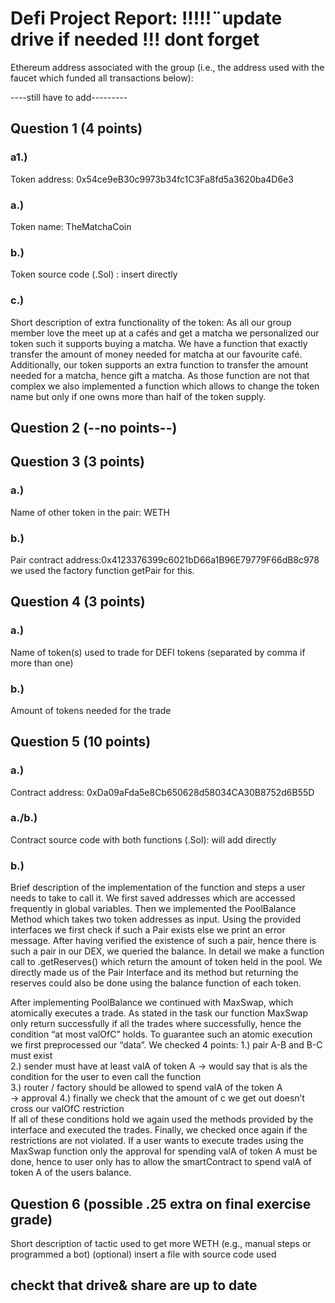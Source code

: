 # Defi Project Report: !!!!!¨update drive if needed !!! dont forget 

Ethereum address associated with the group (i.e., the address used with the faucet which funded all transactions below):

----still have to add---------

## Question 1 (4 points)
### a1.) 
Token address: 0x54ce9eB30c9973b34fc1C3Fa8fd5a3620ba4D6e3
### a.) 
Token name: TheMatchaCoin
### b.) 
Token source code (.Sol) : insert directly
### c.) 
Short description of extra functionality of the token:
	As all our group member love the meet up at a cafés and get a matcha we personalized our token such it supports buying a matcha. We have a function that exactly transfer the amount of money needed for matcha at our favourite café. Additionally, our token supports an extra function to transfer the amount needed for a matcha, hence gift a matcha. As those function are not that complex we also implemented a function which allows to change the token name but only if one owns more than half of the token supply.

## Question 2 (--no points--)

## Question 3 (3 points)

### a.) 
Name of other token in the pair: WETH

### b.) 
Pair contract address:0x4123376399c6021bD66a1B96E79779F66dB8c978 we used the factory function getPair for this.

## Question 4 (3 points)

### a.) 
Name of token(s) used to trade for DEFI tokens (separated by comma if more than one)
### b.) 
Amount of tokens needed for the trade

## Question 5 (10 points)

### a.)
Contract address: 0xDa09aFda5e8Cb650628d58034CA30B8752d6B55D
### a./b.) 
Contract source code with both functions (.Sol): will add directly 
### b.) 
Brief description of the implementation of the function and steps a user needs to take to call it.
We first saved addresses which are accessed frequently in global variables. Then we implemented the PoolBalance Method which takes two token addresses as input. Using the provided interfaces we first check if such a Pair exists else we print an error message. After having verified the existence of such a pair, hence there is such a pair in our DEX, we queried the balance. In detail we make a function call to .getReserves() which return the amount of token held in the pool. We directly made us of the Pair Interface and its method but returning the reserves could also be done using the balance function of each token.

After implementing PoolBalance we continued with MaxSwap, which atomically executes a trade. As stated in the task our function MaxSwap only return successfully if all the trades where successfully, hence the condition “at most valOfC” holds.
To guarantee such an atomic execution we first preprocessed our “data”. We checked 4 points:
  1.) pair A-B and B-C must exist  
2.) sender must have at least valA of token A -> would say that is als the condition for the user to even call the function  
3.) router / factory should be allowed to spend valA of the token A  
-> approval
4.) finally we check that the amount of c we get out doesn’t cross our valOfC restriction  
If all of these conditions hold we again used the methods provided by the interface and executed the trades. Finally, we checked once again if the restrictions are not violated.
If a user wants to execute trades using the MaxSwap function only the approval for spending valA of token A must be done, hence to user only has to allow the smartContract to spend valA of token A of the users balance.
	



## Question 6 (possible .25 extra on final exercise grade)
Short description of tactic used to get more WETH (e.g., manual steps or programmed a bot)
(optional) insert a file with source code used

## checkt that drive& share are up to date



